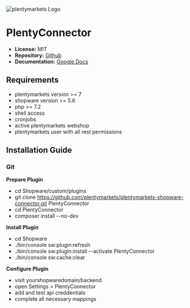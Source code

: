 ![plentymarkets Logo](http://www.plentymarkets.eu/layout/pm/images/logo/plentymarkets-logo.jpg)

# PlentyConnector

* **License:** MIT
* **Repository:** [Github](https://github.com/plentymarkets/plentymarkets-shopware-connector)
* **Documentation:** [Google Docs](https://docs.google.com/document/d/10mPeV3xqx4We71dYQdPmJK2qvb21Rpym6FG_tKwHKfc/edit?usp=sharing)

## Requirements

* plentymarkets version >= 7
* shopware version >= 5.6
* php >= 7.2
* shell access
* cronjobs
* active plentymarkets webshop
* plentymarkets user with all rest permissions

## Installation Guide

### Git

**Prepare Plugin**
* cd Shopware/custom/plugins
* git clone https://github.com/plentymarkets/plentymarkets-shopware-connector.git PlentyConnector
* cd PlentyConnector
* composer install --no-dev

**Install Plugin**
* cd Shopware
* ./bin/console sw:plugin:refresh
* ./bin/console sw:plugin:install --activate PlentyConnector
* ./bin/console sw:cache:clear

**Configure Plugin**
* visit yourshopwaredomain/backend
* open Settings > PlentyConnector
* add and test api creddentials
* complete all necessary mappings

